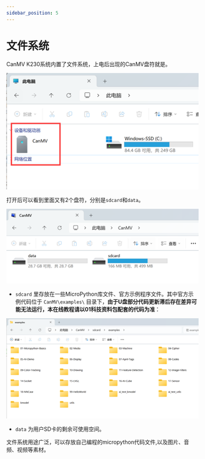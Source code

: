```yaml
---
sidebar_position: 5
---
```


# 文件系统
CanMV K230系统内置了文件系统，上电后出现的CanMV盘符就是。

![file_system1](./img/file_system/file_system1.png)

打开后可以看到里面又有2个盘符，分别是`sdcard`和`data`。

![file_system1](./img/file_system/file_system1_1.png)

- `sdcard` 里存放在一些MicroPython库文件、官方示例程序文件。其中官方示例代码位于 `CanMV\examples\` 目录下，**由于U盘部分代码更新滞后存在差异可能无法运行，本在线教程请以01科技资料包配套的代码为准**：

![file_system1](./img/file_system/file_system2.png)

- `data` 为用户SD卡的剩余可使用空间。

文件系统用途广泛，可以存放自己编程的micropython代码文件,以及图片、音频、视频等素材。